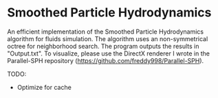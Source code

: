 # Smoothed Particle Hydrodynamics

An efficient implementation of the Smoothed Particle Hydrodynamics algorithm for fluids simulation.
The algorithm uses an non-symmetrical octree for neighborhood search.
The program outputs the results in "Output.txt".
To visualize, please use the DirectX renderer I wrote in the Parallel-SPH repository (https://github.com/freddy998/Parallel-SPH).

TODO:
- Optimize for cache
